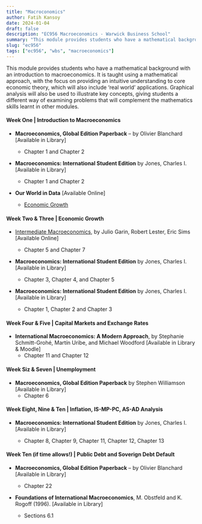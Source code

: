 ```yaml
---
title: "Macroconomics"
author: Fatih Kansoy
date: 2024-01-04
draft: false
description: "EC956 Macroeconomics - Warwick Business School"
summary: "This module provides students who have a mathematical background with an introduction to macroeconomics. It is taught using a mathematical approach, with the focus on providing an intuitive understanding to core economic theory, which will also include ‘real world’ applications. Graphical analysis will also be used to illustrate key concepts, giving students a different way of examining problems that will complement the mathematics skills learnt in other modules."
slug: "ec956"
tags: ["ec956", "wbs", "macroeconomics"]
---
```


This module provides students who have a mathematical background with an introduction to macroeconomics. It is taught using a mathematical approach, with the focus on providing an intuitive understanding to core economic theory, which will also include ‘real world’ applications. Graphical analysis will also be used to illustrate key concepts, giving students a different way of examining problems that will complement the mathematics skills learnt in other modules.

#### Week One | **Introduction to Macroeconomics**

- **Macroeconomics, Global Edition Paperback** – by Olivier Blanchard [Available in Library]

  - Chapter 1 and Chapter 2

- **Macroeconomics: International Student Edition** by Jones, Charles I. [Available in Library]

  - Chapter 1 and Chapter 2

- **Our World in Data** [Available Online]
  - [Economic Growth](https://ourworldindata.org/economic-growth)

#### Week Two & Three | **Economic Growth**

- [Intermediate Macroeconomics](https://www3.nd.edu/~esims1/GLS_may_2021.pdf), by Julio Garin, Robert Lester, Eric Sims [Available Online]

  - Chapter 5 and Chapter 7

- **Macroeconomics: International Student Edition** by Jones, Charles I. [Available in Library]
  - Chapter 3, Chapter 4, and Chapter 5

- **Macroeconomics: International Student Edition** by Jones, Charles I. [Available in Library]

    - Chapter 1, Chapter 2 and Chapter 3

#### Week Four & Five | **Capital Markets and Exchange Rates**

- **International Macroeconomics: A Modern Approach**, by Stephanie Schmitt-Grohé, Martín Uribe, and Michael Woodford [Available in Library & Moodle]
  - Chapter 11 and Chapter 12

#### Week Siz & Seven | **Unemployment**

- **Macroeconomics, Global Edition Paperback** by Stephen Williamson [Available in Library]
  - Chapter 6

#### Week  Eight, Nine & Ten | **Inflation, IS-MP-PC, AS-AD Analysis**

- **Macroeconomics: International Student Edition** by Jones, Charles I. [Available in Library]

  - Chapter 8, Chapter 9, Chapter 11, Chapter 12, Chapter 13




#### Week  Ten (if time allows!) | **Public Debt and Soverign Debt Default**

- **Macroeconomics, Global Edition Paperback** – by Olivier Blanchard [Available in Library]

  - Chapter 22

- **Foundations of International Macroeconomics**, M. Obstfeld and K. Rogoff (1996). [Available in Library]
  - Sections 6.1
